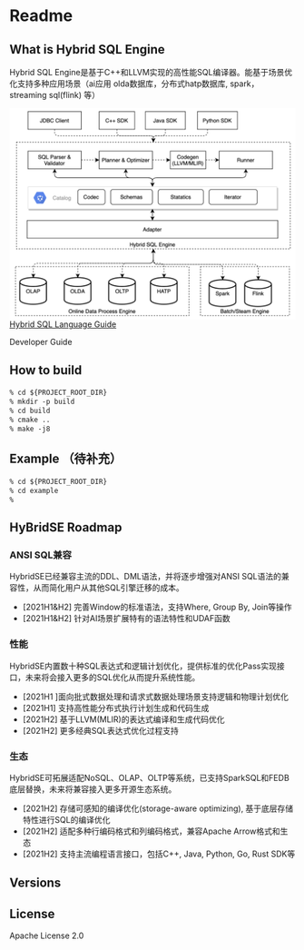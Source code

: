 # Readme

## What is Hybrid SQL Engine

Hybrid SQL Engine是基于C++和LLVM实现的高性能SQL编译器。能基于场景优化支持多种应用场景（ai应用 olda数据库，分布式hatp数据库, spark，streaming sql(flink) 等）

<img src="./docs/img/HybridSE.png" alt="image-20210301164207172" style="width:600px" align="left"/>

[Hybrid SQL Language Guide](./docs/language_guide/reference.md)

Developer Guide

## How to build

```shell
% cd ${PROJECT_ROOT_DIR}
% mkdir -p build
% cd build
% cmake ..
% make -j8
```

## Example （待补充）

```
% cd ${PROJECT_ROOT_DIR}
% cd example
% 

```

## HyBridSE Roadmap

### ANSI SQL兼容

HybridSE已经兼容主流的DDL、DML语法，并将逐步增强对ANSI SQL语法的兼容性，从而简化用户从其他SQL引擎迁移的成本。

* [2021H1&H2] 完善Window的标准语法，支持Where, Group By, Join等操作
* [2021H1&H2] 针对AI场景扩展特有的语法特性和UDAF函数

### 性能

HybridSE内置数十种SQL表达式和逻辑计划优化，提供标准的优化Pass实现接口，未来将会接入更多的SQL优化从而提升系统性能。

* [2021H1 ]面向批式数据处理和请求式数据处理场景支持逻辑和物理计划优化
* [2021H1] 支持高性能分布式执行计划生成和代码生成
* [2021H2] 基于LLVM(MLIR)的表达式编译和生成代码优化
* [2021H2] 更多经典SQL表达式优化过程支持

### 生态

HybridSE可拓展适配NoSQL、OLAP、OLTP等系统，已支持SparkSQL和FEDB底层替换，未来将兼容接入更多开源生态系统。

* [2021H2] 存储可感知的编译优化(storage-aware optimizing), 基于底层存储特性进行SQL的编译优化
* [2021H2] 适配多种行编码格式和列编码格式，兼容Apache Arrow格式和生态
* [2021H2] 支持主流编程语言接口，包括C++, Java, Python, Go, Rust SDK等



## Versions



## License

Apache License 2.0